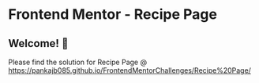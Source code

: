 # Frontend Mentor - Recipe Page

## Welcome! 👋
Please find the solution for Recipe Page @ https://pankajb085.github.io/FrontendMentorChallenges/Recipe%20Page/